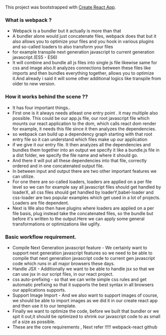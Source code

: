 This project was bootstrapped with [Create React App](https://github.com/facebook/create-react-app).
### What is webpack ?
* Webpack is a bundler but it actually is more than that
* A bundler alone would just concatenate files, webpack does that but it also allows you to optimize your files and you hook in various plugins and so-called loaders to also transform your files
* for example transpile next generation javascript to current generation javascript.(ES5 - ES6)
* It will combine and bundle all js files into single js file likewise same for css and image also.It analyzes connections between these files like imports and then bundles everything together, allows you to optimize it.And already i said it will some other additional logics like transpile from older to new version.
### How it works behind the scene ??

* It has four important things..
* First one is it always needs atleast one entry point . it may multiple also possible. This could be our app.js file, our root javascript file which mounts our react application to the dom, which calls react dom render for example, it needs this file since it then analyzes the dependencies.
*  so webpack can build up a dependency graph starting with that root entry file so it can understand which files make up our application
* if we give it our entry file. It then analyzes all the dependencies and bundles them together into an output we specify it like a bundle.js file in a dist folder, we specify the file name and where it should go.
* And there it will put all these dependencies into that file, correctly ordered and in one concatenated output file.
* In between input and output there are two other important features we can utilize.
* For one there are so-called loaders, loaders are applied on a per file level so we can for example say all javascript files should get handled by loaderX, all css files should get handled by loaderY,babel-loader and css-loader are two popular examples which get used in a lot of projects. Loaders are file dependent.
* Next is We also then have plugins where loaders are applied on a per file basis, plug instead take the concatenated files, so the bundle but before it's written to the output.Here we can apply some general transformations or optimizations like uglify.   

### Basic workflow requirement.

* Compile Next Generation javascript feature - We certainly want to support next generation javascript features so we need to be able to compile that
next generation javascript code to current gen javascript code which runs in all major browsers these days.
* Handle JSX  - Additionally we want to be able to handle jsx so that we can use jsx in our script files, in our react project.
* css auto-prefixing - so that we can write simple css rules and get automatic prefixing so that it supports the best syntax in all browsers our applications supports.
* Support Image Import - And we also want to support images of course, we should be able to import images as we did it in our
create react app and then use it to our template.
* Finally we want to optimize the code, before we built that bundler or we spit it out,it should be optimized to shrink our javascript code to as small of a size as possible.
* These are the core requirements , Next refer !!!!! webpack-react github
